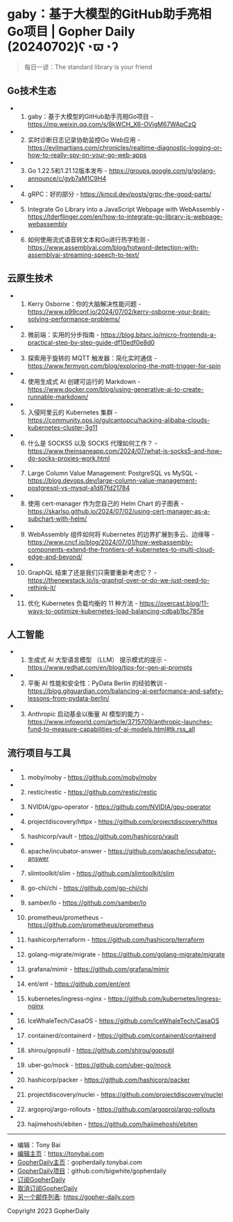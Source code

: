 # gaby：基于大模型的GitHub助手亮相Go项目 | Gopher Daily (20240702)ʕ◔ϖ◔ʔ

>每日一谚：The standard library is your friend

## Go技术生态


- 1. gaby：基于大模型的GitHub助手亮相Go项目 - https://mp.weixin.qq.com/s/8kWCH_X6-OVigM67WApCzQ

- 2. 实时诊断日志记录协助监控Go Web应用 - https://evilmartians.com/chronicles/realtime-diagnostic-logging-or-how-to-really-spy-on-your-go-web-apps

- 3. Go 1.22.5和1.21.12版本发布 - https://groups.google.com/g/golang-announce/c/gyb7aM1C9H4

- 4. gRPC：好的部分 - https://kmcd.dev/posts/grpc-the-good-parts/

- 5. Integrate Go Library into a JavaScript Webpage with WebAssembly - https://tderflinger.com/en/how-to-integrate-go-library-js-webpage-webassembly

- 6. 如何使用流式语音转文本和Go进行热字检测 - https://www.assemblyai.com/blog/hotword-detection-with-assemblyai-streaming-speech-to-text/


## 云原生技术


- 1. Kerry Osborne：你的大脑解决性能问题 - https://www.p99conf.io/2024/07/02/kerry-osborne-your-brain-solving-performance-problems/

- 2. 微前端：实用的分步指南 - https://blog.bitsrc.io/micro-frontends-a-practical-step-by-step-guide-df10edf0e8d0

- 3. 探索用于旋转的 MQTT 触发器：简化实时通信 - https://www.fermyon.com/blog/exploring-the-mqtt-trigger-for-spin

- 4. 使用生成式 AI 创建可运行的 Markdown - https://www.docker.com/blog/using-generative-ai-to-create-runnable-markdown/

- 5. 入侵阿里云的 Kubernetes 集群 - https://community.ops.io/gulcantopcu/hacking-alibaba-clouds-kubernetes-cluster-3g11

- 6. 什么是 SOCKS5 以及 SOCKS 代理如何工作？ - https://www.theinsaneapp.com/2024/07/what-is-socks5-and-how-do-socks-proxies-work.html

- 7. Large Column Value Management: PostgreSQL vs MySQL - https://blog.devops.dev/large-column-value-management-postgresql-vs-mysql-a1d87fd21784

- 8. 使用 cert-manager 作为您自己的 Helm Chart 的子图表 - https://skarlso.github.io/2024/07/02/using-cert-manager-as-a-subchart-with-helm/

- 9. WebAssembly 组件如何将 Kubernetes 的边界扩展到多云、边缘等 - https://www.cncf.io/blog/2024/07/01/how-webassembly-components-extend-the-frontiers-of-kubernetes-to-multi-cloud-edge-and-beyond/

- 10. GraphQL 结束了还是我们只需要重新考虑它？ - https://thenewstack.io/is-graphql-over-or-do-we-just-need-to-rethink-it/

- 11. 优化 Kubernetes 负载均衡的 11 种方法 - https://overcast.blog/11-ways-to-optimize-kubernetes-load-balancing-cdbab1bc785e


## 人工智能


- 1. 生成式 AI 大型语言模型 （LLM） 提示模式的提示 - https://www.redhat.com/en/blog/tips-for-gen-ai-prompts

- 2. 平衡 AI 性能和安全性：PyData Berlin 的经验教训 - https://blog.gitguardian.com/balancing-ai-performance-and-safety-lessons-from-pydata-berlin/

- 3. Anthropic 启动基金以衡量 AI 模型的能力 - https://www.infoworld.com/article/3715709/anthropic-launches-fund-to-measure-capabilities-of-ai-models.html#tk.rss_all


## 流行项目与工具


- 1. moby/moby - https://github.com/moby/moby

- 2. restic/restic - https://github.com/restic/restic

- 3. NVIDIA/gpu-operator - https://github.com/NVIDIA/gpu-operator

- 4. projectdiscovery/httpx - https://github.com/projectdiscovery/httpx

- 5. hashicorp/vault - https://github.com/hashicorp/vault

- 6. apache/incubator-answer - https://github.com/apache/incubator-answer

- 7. slimtoolkit/slim - https://github.com/slimtoolkit/slim

- 8. go-chi/chi - https://github.com/go-chi/chi

- 9. samber/lo - https://github.com/samber/lo

- 10. prometheus/prometheus - https://github.com/prometheus/prometheus

- 11. hashicorp/terraform - https://github.com/hashicorp/terraform

- 12. golang-migrate/migrate - https://github.com/golang-migrate/migrate

- 13. grafana/mimir - https://github.com/grafana/mimir

- 14. ent/ent - https://github.com/ent/ent

- 15. kubernetes/ingress-nginx - https://github.com/kubernetes/ingress-nginx

- 16. IceWhaleTech/CasaOS - https://github.com/IceWhaleTech/CasaOS

- 17. containerd/containerd - https://github.com/containerd/containerd

- 18. shirou/gopsutil - https://github.com/shirou/gopsutil

- 19. uber-go/mock - https://github.com/uber-go/mock

- 20. hashicorp/packer - https://github.com/hashicorp/packer

- 21. projectdiscovery/nuclei - https://github.com/projectdiscovery/nuclei

- 22. argoproj/argo-rollouts - https://github.com/argoproj/argo-rollouts

- 23. hajimehoshi/ebiten - https://github.com/hajimehoshi/ebiten


----

- 编辑：Tony Bai
- [编辑主页](https://tonybai.com)：https://tonybai.com
- [GopherDaily主页](https://gopherdaily.tonybai.com)：gopherdaily.tonybai.com
- [GopherDaily项目](https://github.com/bigwhite/gopherdaily)：github.com/bigwhite/gopherdaily
- [订阅GopherDaily](https://gopherdaily.tonybai.com/subscribe)
- [取消订阅GopherDaily](https://gopherdaily.tonybai.com/unsubscribe)
- [另一个邮件列表](https://gopher-daily.com): https://gopher-daily.com

Copyright 2023 GopherDaily
